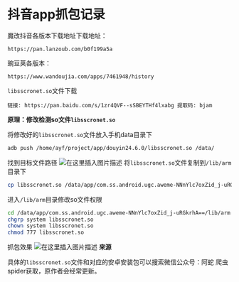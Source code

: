 # 抖音app抓包记录

魔改抖音各版本下载地址下载地址：

    https://pan.lanzoub.com/b0f199a5a

豌豆荚各版本：

    https://www.wandoujia.com/apps/7461948/history

`libsscronet.so`文件下载

    链接: https://pan.baidu.com/s/1zr4QVF--sSBEYTHf4lxabg 提取码: bjam

**原理：修改检测so文件`libsscronet.so`**

将修改好的`libsscronet.so`文件放入手机data目录下
```bash
adb push /home/ayf/project/app/douyin24.6.0/libsscronet.so /data/
```
找到目标文件路径
![在这里插入图片描述](https://img-blog.csdnimg.cn/adf83d5cebe7494eb60b249e27d23b3f.png#pic_center)
将`libsscronet.so`文件复制到`/lib/arm`目录下
```bash
cp libsscronet.so /data/app/com.ss.android.ugc.aweme-NNnYlc7oxZid_j-uRGkrhA==/lib/arm
```
进入`/lib/arm`目录修改so文件权限
```bash
cd /data/app/com.ss.android.ugc.aweme-NNnYlc7oxZid_j-uRGkrhA==/lib/arm
chgrp system libsscronet.so
chown system libsscronet.so
chmod 777 libsscronet.so
```
抓包效果
![在这里插入图片描述](https://img-blog.csdnimg.cn/9050464f8a1342eeb61437bba235998d.png#pic_center)
**来源**

具体的`libsscronet.so`文件和对应的安卓安装包可以搜索微信公众号：阿蛇 爬虫spider获取，原作者会经常更新。